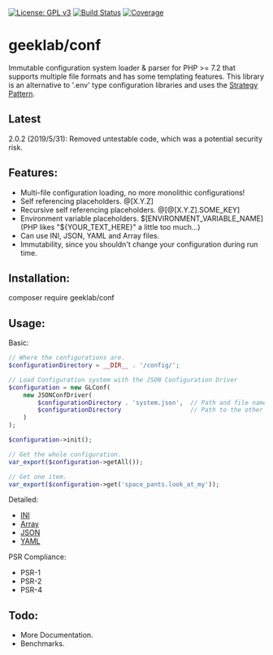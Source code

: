 [![License: GPL v3](https://img.shields.io/badge/License-GPLv3-blue.svg)](https://www.gnu.org/licenses/gpl-3.0)
[![Build Status](https://travis-ci.com/ellisgl/GeekLab-Conf.svg?branch=master)](https://travis-ci.com/ellisgl/GeekLab-Conf)
[![Coverage](https://codecov.io/gh/ellisgl/GeekLab-Conf/branch/master/graph/badge.svg)](https://codecov.io/gh/ellisgl/GeekLab-Conf)

# geeklab/conf
Immutable configuration system loader & parser for PHP >= 7.2 that supports multiple file formats and has some templating features.
This library is an alternative to '.env' type configuration libraries and uses the [Strategy Pattern](https://designpatternsphp.readthedocs.io/en/latest/Behavioral/Strategy/README.html).

## Latest
2.0.2 (2019/5/31): Removed untestable code, which was a potential security risk.

## Features:
* Multi-file configuration loading, no more monolithic configurations!
* Self referencing placeholders. @[X.Y.Z]
* Recursive self referencing placeholders. @[@[X.Y.Z].SOME_KEY]
* Environment variable placeholders. $[ENVIRONMENT_VARIABLE_NAME] (PHP likes "${YOUR_TEXT_HERE}" a little too much...)
* Can use INI, JSON, YAML and Array files.
* Immutability, since you shouldn't change your configuration during run time.

## Installation:
composer require geeklab/conf

## Usage:
Basic:
```PHP
// Where the configurations are.
$configurationDirectory = __DIR__ . '/config/';

// Load Configuration system with the JSON Configuration Driver 
$configuration = new GLConf(
    new JSONConfDriver(
        $configurationDirectory . 'system.json',  // Path and file name of main (top level) configuration.
        $configurationDirectory                   // Path to the other configuation files. 
    )
);

$configuration->init();

// Get the whole configuration.
var_export($configuration->getAll());

// Get one item.
var_export($configuration->get('space_pants.look_at_my'));
```

Detailed:
* [INI](/docs/INI.md)
* [Array](/docs/Array.md)
* [JSON](/docs/JSON.md)
* [YAML](/docs/YAML.md)

PSR Compliance:
* PSR-1
* PSR-2
* PSR-4

## Todo:
* More Documentation.
* Benchmarks.

